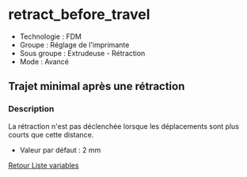 # retract_before_travel

- Technologie : FDM
- Groupe : Réglage de l'imprimante
- Sous groupe : Extrudeuse - Rétraction
- Mode : Avancé

##  Trajet minimal après une rétraction

### Description

La rétraction n'est pas déclenchée lorsque les déplacements sont plus courts que cette distance.

* Valeur par défaut : 2 mm

[Retour Liste variables](variable_list.md)